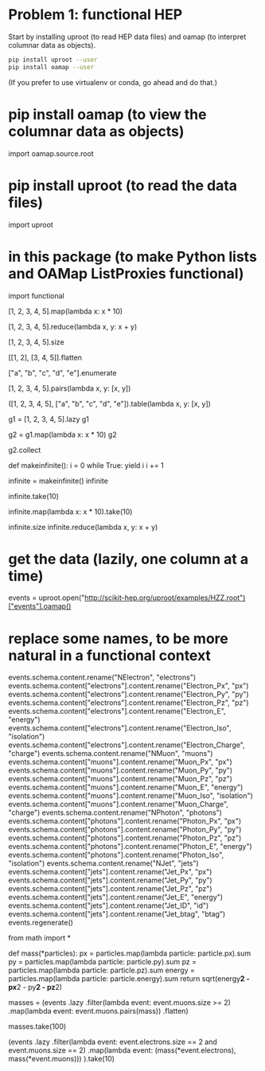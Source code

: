 # Problem 1: functional HEP

Start by installing uproot (to read HEP data files) and oamap (to interpret columnar data as objects).

```bash
pip install uproot --user
pip install oamap --user
```

(If you prefer to use virtualenv or conda, go ahead and do that.)








# pip install oamap (to view the columnar data as objects)
import oamap.source.root

# pip install uproot (to read the data files)
import uproot

# in this package (to make Python lists and OAMap ListProxies functional)
import functional

[1, 2, 3, 4, 5].map(lambda x: x * 10)

[1, 2, 3, 4, 5].reduce(lambda x, y: x + y)

[1, 2, 3, 4, 5].size

[[1, 2], [3, 4, 5]].flatten

["a", "b", "c", "d", "e"].enumerate

[1, 2, 3, 4, 5].pairs(lambda x, y: [x, y])

([1, 2, 3, 4, 5], ["a", "b", "c", "d", "e"]).table(lambda x, y: [x, y])

g1 = [1, 2, 3, 4, 5].lazy
g1

g2 = g1.map(lambda x: x * 10)
g2

g2.collect

def makeinfinite():
    i = 0
    while True:
        yield i
        i += 1

infinite = makeinfinite()
infinite

infinite.take(10)

infinite.map(lambda x: x * 10).take(10)

infinite.size
infinite.reduce(lambda x, y: x + y)

# get the data (lazily, one column at a time)
events = uproot.open("http://scikit-hep.org/uproot/examples/HZZ.root")["events"].oamap()

# replace some names, to be more natural in a functional context
events.schema.content.rename("NElectron", "electrons")
events.schema.content["electrons"].content.rename("Electron_Px", "px")
events.schema.content["electrons"].content.rename("Electron_Py", "py")
events.schema.content["electrons"].content.rename("Electron_Pz", "pz")
events.schema.content["electrons"].content.rename("Electron_E", "energy")
events.schema.content["electrons"].content.rename("Electron_Iso", "isolation")
events.schema.content["electrons"].content.rename("Electron_Charge", "charge")
events.schema.content.rename("NMuon", "muons")
events.schema.content["muons"].content.rename("Muon_Px", "px")
events.schema.content["muons"].content.rename("Muon_Py", "py")
events.schema.content["muons"].content.rename("Muon_Pz", "pz")
events.schema.content["muons"].content.rename("Muon_E", "energy")
events.schema.content["muons"].content.rename("Muon_Iso", "isolation")
events.schema.content["muons"].content.rename("Muon_Charge", "charge")
events.schema.content.rename("NPhoton", "photons")
events.schema.content["photons"].content.rename("Photon_Px", "px")
events.schema.content["photons"].content.rename("Photon_Py", "py")
events.schema.content["photons"].content.rename("Photon_Pz", "pz")
events.schema.content["photons"].content.rename("Photon_E", "energy")
events.schema.content["photons"].content.rename("Photon_Iso", "isolation")
events.schema.content.rename("NJet", "jets")
events.schema.content["jets"].content.rename("Jet_Px", "px")
events.schema.content["jets"].content.rename("Jet_Py", "py")
events.schema.content["jets"].content.rename("Jet_Pz", "pz")
events.schema.content["jets"].content.rename("Jet_E", "energy")
events.schema.content["jets"].content.rename("Jet_ID", "id")
events.schema.content["jets"].content.rename("Jet_btag", "btag")
events.regenerate()

from math import *

def mass(*particles):
    px = particles.map(lambda particle: particle.px).sum
    py = particles.map(lambda particle: particle.py).sum
    pz = particles.map(lambda particle: particle.pz).sum
    energy = particles.map(lambda particle: particle.energy).sum
    return sqrt(energy**2 - px**2 - py**2 - pz**2)

masses = (events
          .lazy
          .filter(lambda event: event.muons.size >= 2)
          .map(lambda event: event.muons.pairs(mass))
          .flatten)

masses.take(100)

(events
 .lazy
 .filter(lambda event: event.electrons.size == 2 and event.muons.size == 2)
 .map(lambda event: (mass(*event.electrons), mass(*event.muons)))
 ).take(10)

